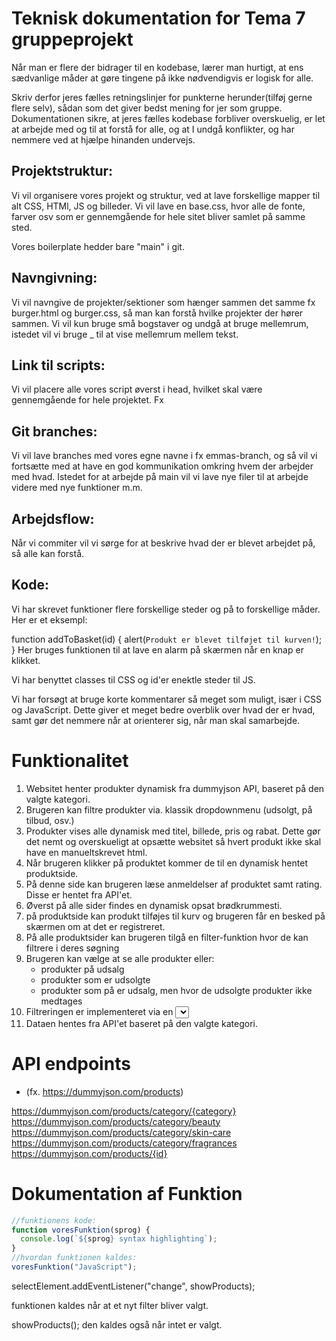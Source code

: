 # Teknisk dokumentation for Tema 7 gruppeprojekt

Når man er flere der bidrager til en kodebase, lærer man hurtigt, at ens sædvanlige måder at gøre tingene på ikke nødvendigvis er logisk for alle.

Skriv derfor jeres fælles retningslinjer for punkterne herunder(tilføj gerne flere selv), sådan som det giver bedst mening for jer som gruppe. Dokumentationen sikre, at jeres fælles kodebase forbliver overskuelig, er let at arbejde med og til at forstå for alle, og at I undgå konflikter, og har nemmere ved at hjælpe hinanden undervejs.

## Projektstruktur:

<!-- Beslut, hvordan I vil organisere jeres projekt – struktur for mapper og filer.
- Hvordan organiserer I billeder, fonte og andre ressourcer?
- Hvor placerer I boilerplate?(fx CSS- og JavaScript-filer, der bruges på tværs af projektet)
- Hvor placerer I HTML, CSS- og JavaScript-filer til fx detaljevisning og listevisning? -->

Vi vil organisere vores projekt og struktur, ved at lave forskellige mapper til alt CSS, HTMl, JS og billeder. Vi vil lave en base.css, hvor alle de fonte, farver osv som er gennemgående for hele sitet bliver samlet på samme sted.

Vores boilerplate hedder bare "main" i git.

## Navngivning:

<!-- Beslutte hvordan i vil navngive filer og mapper for at sikre en ensartet struktur og undgå forvirring.

- Hvordan navngiver I filnavne? (fx små bogstaver, ingen mellemrum, brug af - eller \_)
- Hvordan sikre I at det er til at forstå hvilke HTML-, CSS- og JavaScript-filer der høre sammen? -->

Vi vil navngive de projekter/sektioner som hænger sammen det samme fx burger.html og burger.css, så man kan forstå hvilke projekter der hører sammen. Vi vil kun bruge små bogstaver og undgå at bruge mellemrum, istedet vil vi bruge \_ til at vise mellemrum mellem tekst.

## Link til scripts:

<!--
- Hvor placerer I script referencer i HTML'en? (fx i <head> med defer attribute, eller sidst i <body>) -->

Vi vil placere alle vores script øverst i head, hvilket skal være gennemgående for hele projektet. Fx

   <script src="./JS/base.js" defer></script>

## Git branches:

<!-- - Hvordan navngiver I branches, så alle kan forstår hvem der arbejder i branchen og på hvad?(fx feature-lotte-formular) -->

Vi vil lave branches med vores egne navne i fx emmas-branch, og så vil vi fortsætte med at have en god kommunikation omkring hvem der arbejder med hvad. Istedet for at arbejde på main vil vi lave nye filer til at arbejde videre med nye funktioner m.m.

## Arbejdsflow:

<!--
- Hvordan fordeler I arbejdet, så I undgår at flere arbejder i de samme filer samtidigt?
- Hvordan sikrer I, at commit-beskeder er beskrivende?
- Hvordan kommunikerer i om ændringer i main branchen når feature merges? -->

Når vi commiter vil vi sørge for at beskrive hvad der er blevet arbejdet på, så alle kan forstå.

## Kode:

<!-- - Hvordan skriver i funktioner i JavaScript?(fx med function keyword eller som arrow functions): -->

Vi har skrevet funktioner flere forskellige steder og på to forskellige måder.
Her er et eksempl:

function addToBasket(id) {
alert(`Produkt er blevet tilføjet til kurven!`);
}
Her bruges funktionen til at lave en alarm på skærmen når en knap er klikket.

<!-- - Beslut hvilken CSS selector i benyttes til referener i henholdsvis CSS og JavaScript(fx. id'er til JavaScript og Classes til CSS) -->

Vi har benyttet classes til CSS og id'er enektle steder til JS.

<!--
- Skal filer have korte forklaringer som kommentarer? -->

Vi har forsøgt at bruge korte kommentarer så meget som muligt, især i CSS og JavaScript. Dette giver et meget bedre overblik over hvad der er hvad, samt gør det nemmere når at orienterer sig, når man skal samarbejde.

# Funktionalitet

<!-- Dette afsnit skal forklare hvad I konkret har arbejde med, for at udvikle websitet. Tænk over hvilke interaktioner brugeren kan foretage på sitet? Eller hvordan websitet håndterer og præsenterer data? Eksempler på funktionalitet, der kan beskrives:

- Hentning af produkter fra API.
- Filtrering af produkter baseret på brugerens valg.
- Dynamisk visning af produkter i HTML.

Brug korte beskrivelser, som i eksemplerne herover -->

1. Websitet henter produkter dynamisk fra dummyjson API, baseret på den valgte kategori.
2. Brugeren kan filtre produkter via. klassik dropdownmenu (udsolgt, på tilbud, osv.)
3. Produkter vises alle dynamisk med titel, billede, pris og rabat. Dette gør det nemt og overskueligt at opsætte websitet så hvert produkt ikke skal have en manueltskrevet html.
4. Når brugeren klikker på produktet kommer de til en dynamisk hentet produktside.
5. På denne side kan brugeren læse anmeldelser af produktet samt rating. Disse er hentet fra API'et.
6. Øverst på alle sider findes en dynamisk opsat brødkrummesti.
7. på produktside kan produkt tilføjes til kurv og brugeren får en besked på skærmen om at det er registreret.
8. På alle produktsider kan brugeren tilgå en filter-funktion hvor de kan filtrere i deres søgning
9. Brugeren kan vælge at se alle produkter eller:
   - produkter på udsalg
   - produkter som er udsolgte
   - produkter som på er udsalg, men hvor de udsolgte produkter ikke medtages
10. Filtreringen er implementeret via en <select> dropdown-menu.
11. Dataen hentes fra API'et baseret på den valgte kategori.

# API endpoints

<!-- Dette afsnit skal liste de endpoints fra API'et i har benyttet: -->

- (fx. https://dummyjson.com/products)

https://dummyjson.com/products/category/{category}
https://dummyjson.com/products/category/beauty
https://dummyjson.com/products/category/skin-care
https://dummyjson.com/products/category/fragrances
https://dummyjson.com/products/{id}

# Dokumentation af Funktion

<!-- Dette afsnit skal beskrive en funktion I selv har udviklet. Det kunne eksempelvis være en funktion der generere en listen over fx. produkter:

- Beskrivelse: Hvad gør funktionen? Hvordan spiller den sammen med resten af koden?
- Parametre: Hvilke input forventes (fx en værdi fra en dropdown eller URL'en)?
- Returnerer: Beskriv, om funktionen returnerer en værdi eller blot manipulerer DOM’en.
- Eksempel på brug: Indsæt funktions-koden herunder(der hvor koden er i eksemplet) og vis, hvordan funktionen kaldes: -->

```javascript
//funktionens kode:
function voresFunktion(sprog) {
  console.log(`${sprog} syntax highlighting`);
}
//hvordan funktionen kaldes:
voresFunktion("JavaScript");
```

selectElement.addEventListener("change", showProducts);

funktionen kaldes når at et nyt filter bliver valgt.

showProducts();
den kaldes også når intet er valgt.
